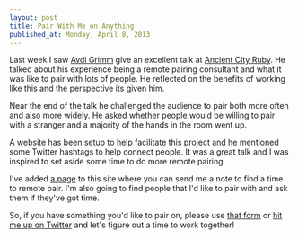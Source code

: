 ```yaml
---
layout: post
title: Pair With Me on Anything!
published_at: Monday, April 8, 2013
---
```


Last week I saw [Avdi Grimm](http://devblog.avdi.org/) give an excellent talk
at [Ancient City Ruby](http://ancientcityruby.com/). He talked about his
experience being a remote pairing consultant and what it was like to pair with
lots of people. He reflected on the benefits of working like this and the
perspective its given him.

Near the end of the talk he challenged the audience to pair both more often and
also more widely. He asked whether people would be willing to pair with a
stranger and a majority of the hands in the room went up.

[A website](http://www.pairprogramwith.me/) has been setup to help facilitate
this project and he mentioned some Twitter hashtags to help connect people. It
was a great talk and I was inspired to set aside some time to do more remote
pairing.

I've added [a page](http://jonallured.com/pair/) to this site where you can
send me a note to find a time to remote pair. I'm also going to find people
that I'd like to pair with and ask them if they've got time.

So, if you have something you'd like to pair on, please use [that
form](http://jonallured.com/pair/) or [hit me up on
Twitter](http://twitter.com/jonallured) and let's figure out a time to work
together!
